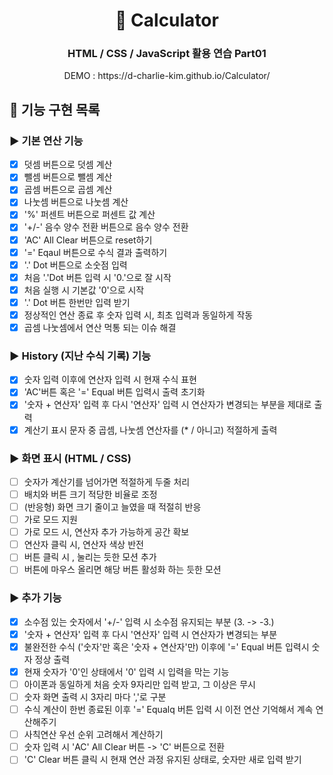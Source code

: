 <h1 align="middle">🧮 Calculator</h1>
<h3 align="middle">HTML / CSS / JavaScript 활용 연습 Part01</h3>
<p align="middle">DEMO : https://d-charlie-kim.github.io/Calculator/</p>

## 💟 기능 구현 목록

### ▶️ 기본 연산 기능
- [x] 덧셈 버튼으로 덧셈 계산
- [x] 뺄셈 버튼으로 뺄셈 계산
- [x] 곱셈 버튼으로 곱셈 계산
- [x] 나눗셈 버튼으로 나눗셈 계산
- [x] '%' 퍼센트 버튼으로 퍼센트 값 계산
- [x] '+/-' 음수 양수 전환 버튼으로 음수 양수 전환
- [x] 'AC' All Clear 버튼으로 reset하기
- [x] '=' Eqaul 버튼으로 수식 결과 출력하기
- [x] '.' Dot 버튼으로 소숫점 입력
- [x] 처음 '.'Dot 버튼 입력 시 '0.'으로 잘 시작
- [X] 처음 실행 시 기본값 '0'으로 시작
- [x] '.' Dot 버튼 한번만 입력 받기
- [x] 정상적인 연산 종료 후 숫자 입력 시, 최초 입력과 동일하게 작동
- [x] 곱셈 나눗셈에서 연산 먹통 되는 이슈 해결

### ▶️ History (지난 수식 기록) 기능
- [x] 숫자 입력 이후에 연산자 입력 시 현재 수식 표현
- [x] 'AC'버튼 혹은 '=' Equal 버튼 입력시 출력 초기화
- [x] '숫자 + 연산자' 입력 후 다시 '연산자' 입력 시 연산자가 변경되는 부분을 제대로 출력
- [x] 계산기 표시 문자 중 곱셈, 나눗셈 연산자를 (* / 아니고) 적절하게 출력

### ▶️ 화면 표시 (HTML / CSS)
- [ ] 숫자가 계산기를 넘어가면 적절하게 두줄 처리
- [ ] 배치와 버튼 크기 적당한 비율로 조정
- [ ] (반응형) 화면 크기 줄이고 늘였을 때 적절히 반응
- [ ] 가로 모드 지원
- [ ] 가로 모드 시, 연산자 추가 가능하게 공간 확보
- [ ] 연산자 클릭 시, 연산자 색상 반전
- [ ] 버튼 클릭 시 , 눌리는 듯한 모션 추가
- [ ] 버튼에 마우스 올리면 해당 버튼 활성화 하는 듯한 모션

### ▶️ 추가 기능
- [x] 소수점 있는 숫자에서 '+/-' 입력 시 소수점 유지되는 부분 (3. -> -3.)
- [x] '숫자 + 연산자' 입력 후 다시 '연산자' 입력 시 연산자가 변경되는 부분
- [x] 불완전한 수식 ('숫자'만 혹은 '숫자 + 연산자'만) 이후에 '=' Equal 버튼 입력시 숫자 정상 출력
- [x] 현재 숫자가 '0'인 상태에서 '0' 입력 시 입력을 막는 기능
- [ ] 아이폰과 동일하게 처음 숫자 9자리만 입력 받고, 그 이상은 무시
- [ ] 숫자 화면 출력 시 3자리 마다 ','로 구분
- [ ] 수식 계산이 한번 종료된 이후 '=' Equalq 버튼 입력 시 이전 연산 기억해서 계속 연산해주기
- [ ] 사칙연산 우선 순위 고려해서 계산하기
- [ ] 숫자 입력 시 'AC' All Clear 버튼 -> 'C' 버튼으로 전환
- [ ] 'C' Clear 버튼 클릭 시 현재 연산 과정 유지된 상태로, 숫자만 새로 입력 받기

